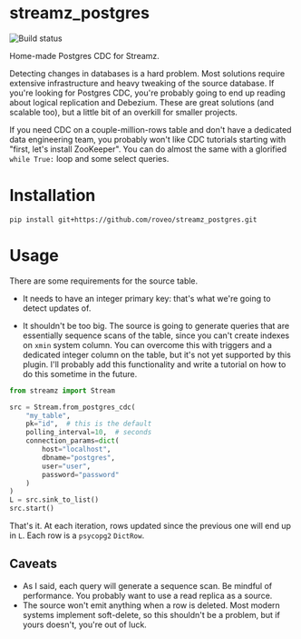# streamz_postgres

![Build status](https://github.com/roveo/streamz_postgres/workflows/Python%20package/badge.svg)

Home-made Postgres CDC for Streamz.

Detecting changes in databases is a hard problem. Most solutions require extensive
infrastructure and heavy tweaking of the source database. If you're looking for Postgres
CDC, you're probably going to end up reading about logical replication and Debezium.
These are great solutions (and scalable too), but a little bit of an overkill for
smaller projects.

If you need CDC on a couple-million-rows table and don't have a dedicated data
engineering team, you probably won't like CDC tutorials starting with "first, let's
install ZooKeeper". You can do almost the same with a glorified `while True:` loop and
some select queries.

# Installation

`pip install git+https://github.com/roveo/streamz_postgres.git`

# Usage

There are some requirements for the source table.

- It needs to have an integer primary key: that's what we're going to detect updates of.

- It shouldn't be too big. The source is going to generate queries that are essentially
  sequence scans of the table, since you can't create indexes on `xmin` system column.
  You can overcome this with triggers and a dedicated integer column on the table, but
  it's not yet supported by this plugin. I'll probably add this functionality and write
  a tutorial on how to do this sometime in the future.

```py
from streamz import Stream

src = Stream.from_postgres_cdc(
    "my_table",
    pk="id",  # this is the default
    polling_interval=10,  # seconds
    connection_params=dict(
        host="localhost",
        dbname="postgres",
        user="user",
        password="password"
    )
)
L = src.sink_to_list()
src.start()
```

That's it. At each iteration, rows updated since the previous one will end up in `L`.
Each row is a `psycopg2` `DictRow`.

## Caveats

- As I said, each query will generate a sequence scan. Be mindful of performance. You
  probably want to use a read replica as a source.
- The source won't emit anything when a row is deleted. Most modern systems implement
  soft-delete, so this shouldn't be a problem, but if yours doesn't, you're out of luck.
